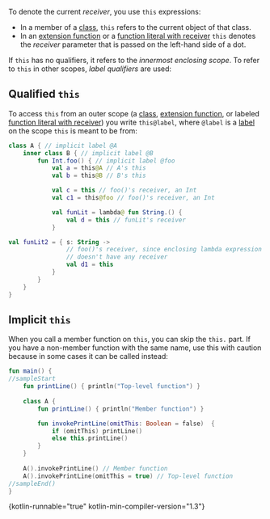 [//]: # (title: This expressions)

To denote the current _receiver_, you use `this` expressions:

* In a member of a [class](classes.md#inheritance), `this` refers to the current object of that class.
* In an [extension function](extensions.md) or a [function literal with receiver](lambdas.md#function-literals-with-receiver)
`this` denotes the _receiver_ parameter that is passed on the left-hand side of a dot.

If `this` has no qualifiers, it refers to the _innermost enclosing scope_. To refer to `this` in other scopes, _label qualifiers_ are used:

## Qualified `this` 

To access `this` from an outer scope (a [class](classes.md), [extension function](extensions.md),
or labeled [function literal with receiver](lambdas.md#function-literals-with-receiver)) you write `this@label`,
 where `@label` is a [label](returns.md) on the scope `this` is meant to be from:

```kotlin
class A { // implicit label @A
    inner class B { // implicit label @B
        fun Int.foo() { // implicit label @foo
            val a = this@A // A's this
            val b = this@B // B's this

            val c = this // foo()'s receiver, an Int
            val c1 = this@foo // foo()'s receiver, an Int

            val funLit = lambda@ fun String.() {
                val d = this // funLit's receiver
            }

val funLit2 = { s: String ->
                // foo()'s receiver, since enclosing lambda expression
                // doesn't have any receiver
                val d1 = this
            }
        }
    }
}
```

## Implicit `this`

When you call a member function on `this`, you can skip the `this.` part.
If you have a non-member function with the same name, use this with caution because in some cases it can be called instead:

```kotlin
fun main() {
//sampleStart
    fun printLine() { println("Top-level function") }
    
    class A {
        fun printLine() { println("Member function") }

        fun invokePrintLine(omitThis: Boolean = false)  { 
            if (omitThis) printLine()
            else this.printLine()
        }
    }
    
    A().invokePrintLine() // Member function
    A().invokePrintLine(omitThis = true) // Top-level function
//sampleEnd()
}
```
{kotlin-runnable="true" kotlin-min-compiler-version="1.3"}

